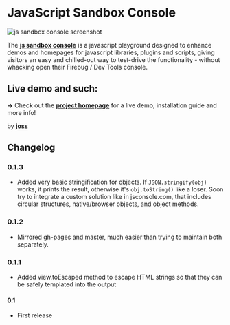 # JavaScript Sandbox Console

![js sandbox console screenshot](http://www.josscrowcroft.com/wp-content/uploads/2011/10/js-sandbox-console.png)

The **[js sandbox console](http://josscrowcroft.github.com/javascript-sandbox-console/)** is a javascript playground designed to enhance demos and homepages for javascript libraries, plugins and scripts, giving visitors an easy and chilled-out way to test-drive the functionality - without whacking open their Firebug / Dev Tools console.

## Live demo and such:

**&rarr;** Check out the **[project homepage](http://josscrowcroft.github.com/javascript-sandbox-console/)** for a live demo, installation guide and more info!

by **[joss](http://www.josscrowcroft.com)**


## Changelog

### 0.1.3
* Added very basic stringification for objects. If `JSON.stringify(obj)` works, it prints the result, otherwise it's `obj.toString()` like a loser. Soon try to integrate a custom solution like in jsconsole.com, that includes circular structures, native/browser objects, and object methods.

### 0.1.2
* Mirrored gh-pages and master, much easier than trying to maintain both separately.

### 0.1.1
* Added view.toEscaped method to escape HTML strings so that they can be safely templated into the output

#### 0.1
* First release